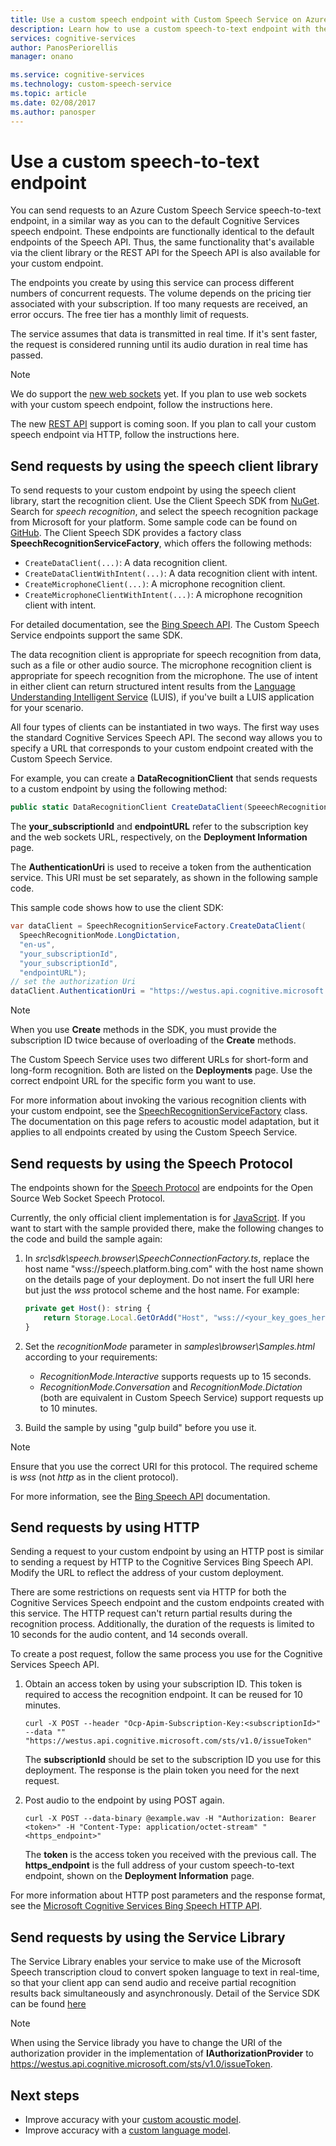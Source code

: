 ```yaml
---
title: Use a custom speech endpoint with Custom Speech Service on Azure | Microsoft Docs
description: Learn how to use a custom speech-to-text endpoint with the Custom Speech Service in Cognitive Services.
services: cognitive-services
author: PanosPeriorellis
manager: onano

ms.service: cognitive-services
ms.technology: custom-speech-service
ms.topic: article
ms.date: 02/08/2017
ms.author: panosper
---
```


# Use a custom speech-to-text endpoint
You can send requests to an Azure Custom Speech Service speech-to-text endpoint, in a similar way as you can to the default Cognitive Services speech endpoint. These endpoints are functionally identical to the default endpoints of the Speech API. Thus, the same functionality that's available via the client library or the REST API for the Speech API is also available for your custom endpoint.

The endpoints you create by using this service can process different numbers of concurrent requests. The volume depends on the pricing tier associated with your subscription. If too many requests are received, an error occurs. The free tier has a monthly limit of requests.

The service assumes that data is transmitted in real time. If it's sent faster, the request is considered running until its audio duration in real time has passed.

> [!NOTE]
> We do support the [new web sockets](https://docs.microsoft.com/en-us/azure/cognitive-services/speech/api-reference-rest/websocketprotocol) yet. If you plan to use web sockets with your custom speech endpoint, follow the instructions here.
>
> The new [REST API](https://docs.microsoft.com/en-us/azure/cognitive-services/speech/getstarted/getstartedrest) support is coming soon. If you plan to call your custom speech endpoint via HTTP, follow the instructions here.
>

## Send requests by using the speech client library

To send requests to your custom endpoint by using the speech client library, start the recognition client. Use the Client Speech SDK from [NuGet](http://nuget.org/). Search for *speech recognition*, and select the speech recognition package from Microsoft for your platform. Some sample code can be found on [GitHub](https://github.com/Microsoft/Cognitive-Speech-STT-Windows). The Client Speech SDK provides a factory class **SpeechRecognitionServiceFactory**, which offers the following methods:

  *   ```CreateDataClient(...)```: A data recognition client.
  *   ```CreateDataClientWithIntent(...)```: A data recognition client with intent.
  *   ```CreateMicrophoneClient(...)```: A microphone recognition client.
  *   ```CreateMicrophoneClientWithIntent(...)```: A microphone recognition client with intent.

For detailed documentation, see the [Bing Speech API](https://www.microsoft.com/cognitive-services/Speech-api/documentation/GetStarted/GetStartedCSharpDesktop). The Custom Speech Service endpoints support the same SDK.

The data recognition client is appropriate for speech recognition from data, such as a file or other audio source. The microphone recognition client is appropriate for speech recognition from the microphone. The use of intent in either client can return structured intent results from the [Language Understanding Intelligent Service](https://www.luis.ai/) (LUIS), if you've built a LUIS application for your scenario.

All four types of clients can be instantiated in two ways. The first way uses the standard Cognitive Services Speech API. The second way allows you to specify a URL that corresponds to your custom endpoint created with the Custom Speech Service.

For example, you can create a **DataRecognitionClient** that sends requests to a custom endpoint by using the following method:

```csharp
public static DataRecognitionClient CreateDataClient(SpeeechRecognitionMode speechRecognitionMode, string language, string primaryOrSecondaryKey, **string url**);
```

The **your_subscriptionId** and **endpointURL** refer to the subscription key and the web sockets URL, respectively, on the **Deployment Information** page.

The **AuthenticationUri** is used to receive a token from the authentication service. This URI must be set separately, as shown in the following sample code.

This sample code shows how to use the client SDK:

```csharp
var dataClient = SpeechRecognitionServiceFactory.CreateDataClient(
  SpeechRecognitionMode.LongDictation,
  "en-us",
  "your_subscriptionId",
  "your_subscriptionId",
  "endpointURL");
// set the authorization Uri
dataClient.AuthenticationUri = "https://westus.api.cognitive.microsoft.com/sts/v1.0/issueToken";
```

> [!NOTE]
> When you use **Create** methods in the SDK, you must provide the subscription ID twice because of overloading of the **Create** methods.
>

The Custom Speech Service uses two different URLs for short-form and long-form recognition. Both are listed on the **Deployments** page. Use the correct endpoint URL for the specific form you want to use.

For more information about invoking the various recognition clients with your custom endpoint, see the [SpeechRecognitionServiceFactory](https://www.microsoft.com/cognitive-services/Speech-api/documentation/GetStarted/GetStartedCSharpDesktop) class. The documentation on this page refers to acoustic model adaptation, but it applies to all endpoints created by using the Custom Speech Service.

## Send requests by using the Speech Protocol

The endpoints shown for the [Speech Protocol](https://docs.microsoft.com/en-us/azure/cognitive-services/speech/api-reference-rest/websocketprotocol) are endpoints for the Open Source Web Socket Speech Protocol.

Currently, the only official client implementation is for [JavaScript](https://github.com/Azure-Samples/SpeechToText-WebSockets-Javascript). If you want to start with the sample provided there, make the following changes to the code and build the sample again:

1. In _src\sdk\speech.browser\SpeechConnectionFactory.ts_, replace the host name "wss://speech.platform.bing.com" with the host name shown on the details page of
your deployment. Do not insert the full URI here but just the *wss* protocol scheme and the host name. For example:

    ```JavaScript
    private get Host(): string {
        return Storage.Local.GetOrAdd("Host", "wss://<your_key_goes_here>.api.cris.ai");
    }
    ```

2. Set the _recognitionMode_ parameter in _samples\browser\Samples.html_ according to your requirements:
    * _RecognitionMode.Interactive_ supports requests up to 15 seconds.
    * _RecognitionMode.Conversation_ and _RecognitionMode.Dictation_ (both are equivalent in Custom Speech Service) support requests up to 10 minutes.

3. Build the sample by using "gulp build" before you use it.

> [!NOTE]
> Ensure that you use the correct URI for this protocol. The required scheme is *wss* (not *http* as in the client protocol). 

For more information, see the [Bing Speech API](https://docs.microsoft.com/en-us/azure/cognitive-services/speech/getstarted/getstartedjswebsockets) documentation.

## Send requests by using HTTP

Sending a request to your custom endpoint by using an HTTP post is similar to sending a request by HTTP to the Cognitive Services Bing Speech API. Modify the URL to reflect the address of your custom deployment.

There are some restrictions on requests sent via HTTP for both the Cognitive Services Speech endpoint and the custom endpoints created with this service. The HTTP request can't return partial results during the recognition process. Additionally, the duration of the requests is limited to 10 seconds for the audio content, and 14 seconds overall.

To create a post request, follow the same process you use for the Cognitive Services Speech API.

1. Obtain an access token by using your subscription ID. This token is required to access the recognition endpoint. It can be reused for 10 minutes.

    ```
    curl -X POST --header "Ocp-Apim-Subscription-Key:<subscriptionId>" --data "" "https://westus.api.cognitive.microsoft.com/sts/v1.0/issueToken"
    ```
      The **subscriptionId** should be set to the subscription ID you use for this deployment. The response is the plain token you need for the next request.

2. Post audio to the endpoint by using POST again.

    ```
    curl -X POST --data-binary @example.wav -H "Authorization: Bearer <token>" -H "Content-Type: application/octet-stream" "<https_endpoint>"
    ```

    The **token** is the access token you received with the previous call. The **https_endpoint** is the full address of your custom speech-to-text endpoint, shown on the **Deployment Information** page.

For more information about HTTP post parameters and the response format, see the [Microsoft Cognitive Services Bing Speech HTTP API](https://www.microsoft.com/cognitive-services/speech-api/documentation/API-Reference-REST/BingVoiceRecognition#SampleImplementation).

## Send requests by using the Service Library
The Service Library enables your service to make use of the Microsoft Speech transcription cloud to convert spoken language to text in real-time, so that your client app can send audio and receive partial recognition results back simultaneously and asynchronously. Detail of the Service SDK can be found [here](https://docs.microsoft.com/en-us/azure/cognitive-services/speech/getstarted/getstartedcsharpservicelibrary)

> [!NOTE]
> When using the Service librady you have to change the URI of the authorization provider in the implementation of **IAuthorizationProvider** to https://westus.api.cognitive.microsoft.com/sts/v1.0/issueToken.

## Next steps
* Improve accuracy with your [custom acoustic model](cognitive-services-custom-speech-create-acoustic-model.md).
* Improve accuracy with a [custom language model](cognitive-services-custom-speech-create-language-model.md).
